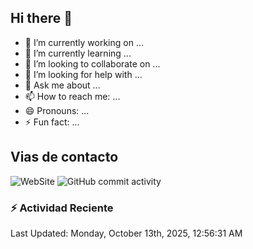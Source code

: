 ## Hi there 👋

- 🔭 I’m currently working on ...
- 🌱 I’m currently learning ...
- 👯 I’m looking to collaborate on ...
- 🤔 I’m looking for help with ...
- 💬 Ask me about ...
- 📫 How to reach me: ...
- 😄 Pronouns: ...
- ⚡ Fun fact: ...

## Vias de contacto
![WebSite](https://www.linkedin.com/in/daniel-espinosa-57a539104/)
![GitHub commit activity](https://img.shields.io/github/commit-activity/m/despinosa0606/despinosa0606)

### :zap: Actividad Reciente
<!--RECENT_ACTIVITY:start-->
<!--RECENT_ACTIVITY:end-->
<!--RECENT_ACTIVITY:last_update-->
Last Updated: Monday, October 13th, 2025, 12:56:31 AM
<!--RECENT_ACTIVITY:last_update_end-->

